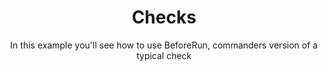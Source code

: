 <div align="center">
    <h1>Checks</h1>
    In this example you'll see how to use BeforeRun, commanders version of a typical check
    <br>
    <br>
</div>
